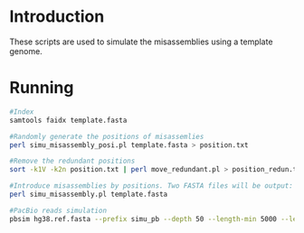 # Introduction
These scripts are used to simulate the misassemblies using a template genome.

# Running
```bash
#Index
samtools faidx template.fasta

#Randomly generate the positions of misassemlies
perl simu_misassembly_posi.pl template.fasta > position.txt

#Remove the redundant positions 
sort -k1V -k2n position.txt | perl move_redundant.pl > position_redun.txt

#Introduce misassemblies by positions. Two FASTA files will be output: one for the reference and one for simulation.
perl simu_misassembly.pl template.fasta

#PacBio reads simulation
pbsim hg38.ref.fasta --prefix simu_pb --depth 50 --length-min 5000 --length-max 50000 --hmm_model XXX/P6C4.model --length-mean 20000
```
